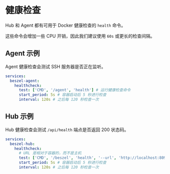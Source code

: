 # 健康检查

Hub 和 Agent 都有可用于 Docker 健康检查的 `health` 命令。

这些命令会增加一些 CPU 开销，因此我们建议使用 `60s` 或更长的检查间隔。

## Agent 示例

Agent 健康检查会测试 SSH 服务器是否正在监听。

```yaml
services:
  beszel-agent:
    healthcheck:
      test: ['CMD', '/agent', 'health'] # 运行健康检查命令
      start_period: 5s # 容器启动后 5 秒进行检查
      interval: 120s # 之后每 120 秒检查一次
```

## Hub 示例

Hub 健康检查会测试 `/api/health` 端点是否返回 200 状态码。

```yaml
services:
  beszel-hub:
    healthcheck:
      # URL 是相对于容器的，而不是主机
      test: ['CMD', '/beszel', 'health', '--url', 'http://localhost:8090']
      start_period: 5s # 容器启动后 5 秒进行检查
      interval: 120s # 之后每 120 秒检查一次
```
